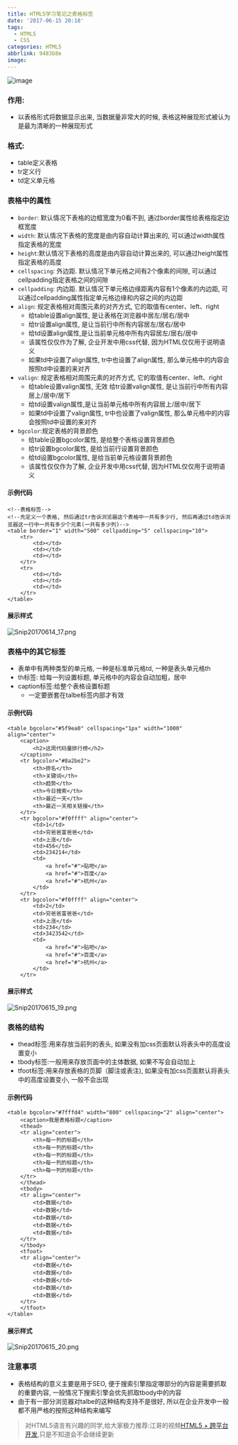 ```yaml
---
title: HTML5学习笔记之表格标签
date: '2017-06-15 20:18'
tags:
  - HTML5
  - CSS
categories: HTML5
abbrlink: 9483b8e
image:
---
```






![image](http://upload-images.jianshu.io/upload_images/647982-151e7c132c68a833.png?imageMogr2/auto-orient/strip%7CimageView2/2/w/1240)

<!-- more -->


### 作用:
- 以表格形式将数据显示出来, 当数据量非常大的时候, 表格这种展现形式被认为是最为清晰的一种展现形式

### 格式:
- table定义表格
- tr定义行
- td定义单元格

### 表格中的属性

- `border`: 默认情况下表格的边框宽度为0看不到, 通过border属性给表格指定边框宽度
- `width`: 默认情况下表格的宽度是由内容自动计算出来的, 可以通过width属性指定表格的宽度
- `height`:默认情况下表格的高度是由内容自动计算出来的, 可以通过height属性指定表格的高度
- `cellspacing`: 外边距. 默认情况下单元格之间有2个像素的间隙, 可以通过cellpadding指定表格之间的间隙
- `cellpadding`: 内边距. 默认情况下单元格边缘距离内容有1个像素的内边距, 可以通过cellpadding属性指定单元格边缘和内容之间的内边距
- `align`: 规定表格相对周围元素的对齐方式, 它的取值有center、left、right
  - 给table设置align属性, 是让表格在浏览器中居左/居右/居中
  - 给tr设置align属性, 是让当前行中所有内容居左/居右/居中
  - 给td设置align属性,是让当前单元格中所有内容居左/居右/居中
  - 该属性仅仅作为了解, 企业开发中用css代替, 因为HTML仅仅用于说明语义
  - 如果td中设置了align属性, tr中也设置了align属性, 那么单元格中的内容会按照td中设置的来对齐
- `valign`: 规定表格相对周围元素的对齐方式, 它的取值有center、left、right
  - 给table设置valign属性, 无效
给tr设置valign属性, 是让当前行中所有内容居上/居中/居下
  - 给td设置valign属性,是让当前单元格中所有内容居上/居中/居下
  - 如果td中设置了valign属性, tr中也设置了valign属性, 那么单元格中的内容会按照td中设置的来对齐
- `bgcolor`:规定表格的背景颜色
  - 给table设置bgcolor属性, 是给整个表格设置背景颜色
  - 给tr设置bgcolor属性, 是给当前行设置背景颜色
  - 给td设置bgcolor属性, 是给当前单元格设置背景颜色
  - 该属性仅仅作为了解, 企业开发中用css代替, 因为HTML仅仅用于说明语义

#### 示例代码

```objc
<!--表格标签-->
<!--先定义一个表格, 然后通过tr告诉浏览器这个表格中一共有多少行, 然后再通过td告诉浏览器这一行中一共有多少个元素(一共有多少列)-->
<table border="1" width="500" cellpadding="5" cellspacing="10">
    <tr>
        <td></td>
        <td></td>
        <td></td>
    </tr>
    <tr>
        <td></td>
        <td></td>
        <td></td>
    </tr>
</table>

```

#### 展示样式

![Snip20170614_17.png](http://upload-images.jianshu.io/upload_images/4122543-cac6e5756352e691.png?imageMogr2/auto-orient/strip%7CimageView2/2/w/1240)

### 表格中的其它标签

- 表单中有两种类型的单元格, 一种是标准单元格td, 一种是表头单元格th
- th标签: 给每一列设置标题, 单元格中的内容会自动加粗，居中
- caption标签:给整个表格设置标题
  - 一定要嵌套在talbe标签内部才有效

#### 示例代码

```objc
<table bgcolor="#5f9ea0" cellspacing="1px" width="1000" align="center">
    <caption>
        <h2>这周代码量排行榜</h2>
    </caption>
    <tr bgcolor="#8a2be2">
        <th>排名</th>
        <th>关键词</th>
        <th>趋势</th>
        <th>今日搜索</th>
        <th>最近一天</th>
        <th>最近一天相关链接</th>
    </tr>
    <tr bgcolor="#f0ffff" align="center">
        <td>1</td>
        <td>穷爸爸富爸爸</td>
        <td>上涨</td>
        <td>456</td>
        <td>234214</td>
        <td>
            <a href="#">贴吧</a>
            <a href="#">百度</a>
            <a href="#">杭州</a>
        </td>
    </tr>
    <tr bgcolor="#f0ffff" align="center">
        <td>2</td>
        <td>穷爸爸富爸爸</td>
        <td>上涨</td>
        <td>234</td>
        <td>3423542</td>
        <td>
            <a href="#">贴吧</a>
            <a href="#">百度</a>
            <a href="#">杭州</a>
        </td>
    </tr>
```
#### 展示样式


![Snip20170615_19.png](http://upload-images.jianshu.io/upload_images/4122543-70f5e09e43e7df60.png?imageMogr2/auto-orient/strip%7CimageView2/2/w/1240)


### 表格的结构

- thead标签:用来存放当前列的表头, 如果没有加css页面默认将表头中的高度设置变小
- tbody标签:一般用来存放页面中的主体数据, 如果不写会自动加上
- tfoot标签:用来存放表格的页脚（脚注或表注), 如果没有加css页面默认将表头中的高度设置变小, 一般不会出现


#### 示例代码

```objc
<table bgcolor="#7fffd4" width="800" cellspacing="2" align="center">
    <caption>我是表格标题</caption>
    <thead>
    <tr align="center">
        <th>每一列的标题</th>
        <th>每一列的标题</th>
        <th>每一列的标题</th>
        <th>每一列的标题</th>
        <th>每一列的标题</th>
    </tr>
    </thead>
    <tbody>
    <tr align="center">
        <td>数据</td>
        <td>数据</td>
        <td>数据</td>
        <td>数据</td>
        <td>数据</td>
    </tr>
    </tbody>
    <tfoot>
    <tr align="center">
        <td>数据</td>
        <td>数据</td>
        <td>数据</td>
        <td>数据</td>
        <td>数据</td>
    </tr>
    </tfoot>
</table>
```

#### 展示样式


![Snip20170615_20.png](http://upload-images.jianshu.io/upload_images/4122543-00a3d46f21a7cce7.png?imageMogr2/auto-orient/strip%7CimageView2/2/w/1240)


### 注意事项
- 表格结构的意义主要是用于SEO, 便于搜索引擎指定哪部分的内容是需要抓取的重要内容, 一般情况下搜索引擎会优先抓取tbody中的内容
- 由于有一部分浏览器对talbe的这种结构支持不是很好, 所以在企业开发中一般都不用严格的按照这种结构来编写



> 对HTML5语言有兴趣的同学,给大家极力推荐:江哥的视频[HTML5 + 跨平台开发](http://study.163.com/course/introduction.htm?courseId=1003864040),只是不知道会不会继续更新